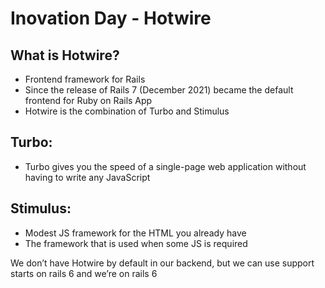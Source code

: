 # Inovation Day - Hotwire

## What is Hotwire?

* Frontend framework for Rails
* Since the release of Rails 7 (December 2021) became the default frontend for Ruby on Rails App
* Hotwire is the combination of Turbo and Stimulus

## Turbo:

* Turbo gives you the speed of a single-page web application without having to write any JavaScript
## Stimulus:
* Modest JS framework for the HTML you already have
* The framework that is used when some JS is required

We don’t have Hotwire by default in our backend, but we can use support starts on rails 6 and we’re on rails 6
